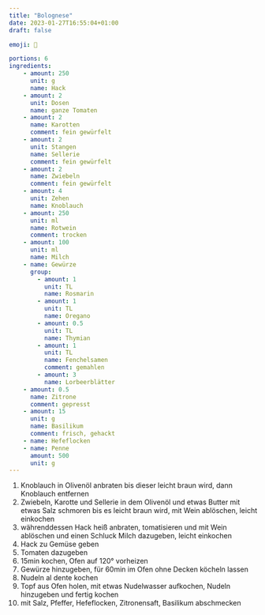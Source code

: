 ```yaml
---
title: "Bolognese"
date: 2023-01-27T16:55:04+01:00
draft: false

emoji: 🍝

portions: 6
ingredients:
    - amount: 250
      unit: g
      name: Hack
    - amount: 2
      unit: Dosen
      name: ganze Tomaten
    - amount: 2
      name: Karotten
      comment: fein gewürfelt
    - amount: 2
      unit: Stangen
      name: Sellerie
      comment: fein gewürfelt
    - amount: 2
      name: Zwiebeln
      comment: fein gewürfelt
    - amount: 4
      unit: Zehen
      name: Knoblauch
    - amount: 250
      unit: ml
      name: Rotwein
      comment: trocken
    - amount: 100
      unit: ml
      name: Milch
    - name: Gewürze
      group:
        - amount: 1
          unit: TL
          name: Rosmarin
        - amount: 1
          unit: TL
          name: Oregano
        - amount: 0.5
          unit: TL
          name: Thymian
        - amount: 1
          unit: TL
          name: Fenchelsamen
          comment: gemahlen
        - amount: 3
          name: Lorbeerblätter
    - amount: 0.5
      name: Zitrone
      comment: gepresst
    - amount: 15
      unit: g
      name: Basilikum
      comment: frisch, gehackt
    - name: Hefeflocken
    - name: Penne
      amount: 500
      unit: g
---
```


1. Knoblauch in Olivenöl anbraten bis dieser leicht braun wird, dann Knoblauch entfernen
2. Zwiebeln, Karotte und Sellerie in dem Olivenöl und etwas Butter mit etwas Salz schmoren bis es leicht braun wird, mit Wein ablöschen, leicht einkochen
3. währenddessen Hack heiß anbraten, tomatisieren und mit Wein ablöschen und einen Schluck Milch dazugeben, leicht einkochen
4. Hack zu Gemüse geben
5. Tomaten dazugeben
6. 15min kochen, Ofen auf 120° vorheizen
7. Gewürze hinzugeben, für 60min im Ofen ohne Decken köcheln lassen
8. Nudeln al dente kochen
9. Topf aus Ofen holen, mit etwas Nudelwasser aufkochen, Nudeln hinzugeben und fertig kochen
10.  mit Salz, Pfeffer, Hefeflocken, Zitronensaft, Basilikum abschmecken
